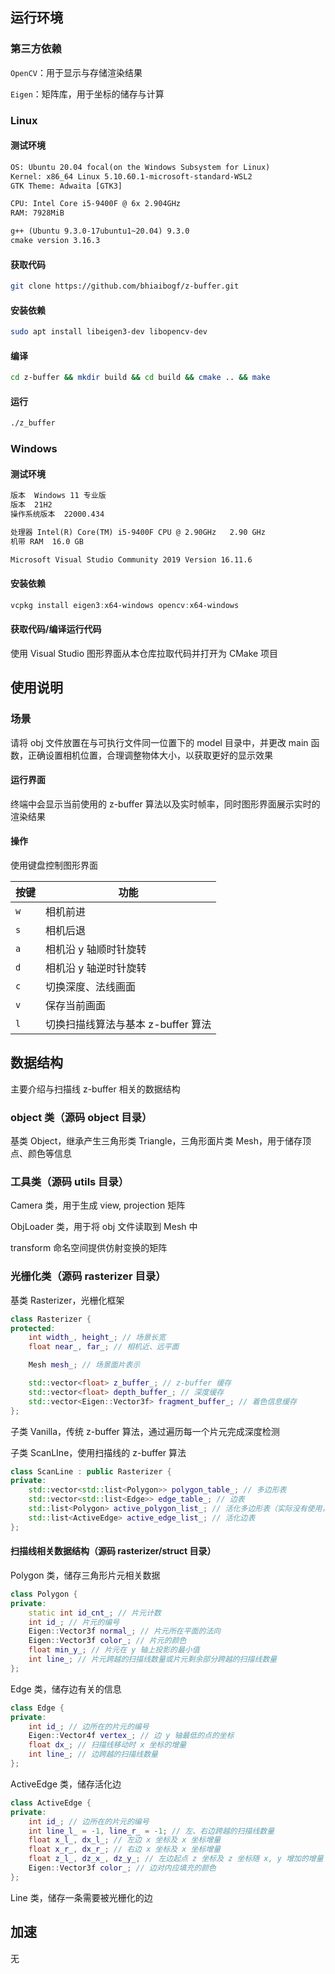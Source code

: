 ## 运行环境

### 第三方依赖

`OpenCV`：用于显示与存储渲染结果

`Eigen`：矩阵库，用于坐标的储存与计算

### Linux

#### 测试环境

```txt
OS: Ubuntu 20.04 focal(on the Windows Subsystem for Linux)
Kernel: x86_64 Linux 5.10.60.1-microsoft-standard-WSL2
GTK Theme: Adwaita [GTK3]

CPU: Intel Core i5-9400F @ 6x 2.904GHz
RAM: 7928MiB

g++ (Ubuntu 9.3.0-17ubuntu1~20.04) 9.3.0
cmake version 3.16.3
```

#### 获取代码

```bash
git clone https://github.com/bhiaibogf/z-buffer.git
```

#### 安装依赖

```bash
sudo apt install libeigen3-dev libopencv-dev
```

#### 编译

```bash
cd z-buffer && mkdir build && cd build && cmake .. && make
```

#### 运行

```bash
./z_buffer
```

### Windows

#### 测试环境

```txt
版本	Windows 11 专业版
版本	21H2
操作系统版本	22000.434

处理器	Intel(R) Core(TM) i5-9400F CPU @ 2.90GHz   2.90 GHz
机带 RAM	16.0 GB

Microsoft Visual Studio Community 2019 Version 16.11.6
```

#### 安装依赖

```powershell
vcpkg install eigen3:x64-windows opencv:x64-windows
```

#### 获取代码/编译运行代码

使用 Visual Studio 图形界面从本仓库拉取代码并打开为 CMake 项目

## 使用说明

### 场景

请将 obj 文件放置在与可执行文件同一位置下的 model 目录中，并更改 main 函数，正确设置相机位置，合理调整物体大小，以获取更好的显示效果

#### 运行界面

终端中会显示当前使用的 z-buffer 算法以及实时帧率，同时图形界面展示实时的渲染结果

#### 操作

使用键盘控制图形界面

| 按键 | 功能                               |
| ---- | ---------------------------------- |
| `w`  | 相机前进                           |
| `s`  | 相机后退                           |
| `a`  | 相机沿 y 轴顺时针旋转              |
| `d`  | 相机沿 y 轴逆时针旋转              |
| `c`  | 切换深度、法线画面                 |
| `v`  | 保存当前画面                       |
| `l`  | 切换扫描线算法与基本 z-buffer 算法 |

## 数据结构

主要介绍与扫描线 z-buffer 相关的数据结构

### object 类（源码 object 目录）

基类 Object，继承产生三角形类 Triangle，三角形面片类 Mesh，用于储存顶点、颜色等信息

### 工具类（源码 utils 目录）

Camera 类，用于生成 view, projection 矩阵

ObjLoader 类，用于将 obj 文件读取到 Mesh 中

transform 命名空间提供仿射变换的矩阵

### 光栅化类（源码 rasterizer 目录）

基类 Rasterizer，光栅化框架

```c++
class Rasterizer {
protected:
    int width_, height_; // 场景长宽
    float near_, far_; // 相机近、远平面

    Mesh mesh_; // 场景面片表示

    std::vector<float> z_buffer_; // z-buffer 缓存
    std::vector<float> depth_buffer_; // 深度缓存
    std::vector<Eigen::Vector3f> fragment_buffer_; // 着色信息缓存
};
```

子类 Vanilla，传统 z-buffer 算法，通过遍历每一个片元完成深度检测

子类 ScanLIne，使用扫描线的 z-buffer 算法

```c++
class ScanLine : public Rasterizer {
private:
    std::vector<std::list<Polygon>> polygon_table_; // 多边形表
    std::vector<std::list<Edge>> edge_table_; // 边表
    std::list<Polygon> active_polygon_list_; // 活化多边形表（实际没有使用，可以删除）
    std::list<ActiveEdge> active_edge_list_; // 活化边表
};
```

#### 扫描线相关数据结构（源码 rasterizer/struct 目录）

Polygon 类，储存三角形片元相关数据

```c++
class Polygon {
private:
    static int id_cnt_; // 片元计数
    int id_; // 片元的编号
    Eigen::Vector3f normal_; // 片元所在平面的法向
    Eigen::Vector3f color_; // 片元的颜色
    float min_y_; // 片元在 y 轴上投影的最小值
    int line_; // 片元跨越的扫描线数量或片元剩余部分跨越的扫描线数量
};
```

Edge 类，储存边有关的信息

```c++
class Edge {
private:
    int id_; // 边所在的片元的编号
    Eigen::Vector4f vertex_; // 边 y 轴最低的点的坐标
    float dx_; // 扫描线移动时 x 坐标的增量
    int line_; // 边跨越的扫描线数量
};
```

ActiveEdge 类，储存活化边

```c++
class ActiveEdge {
private:
    int id_; // 边所在的片元的编号
    int line_l_ = -1, line_r_ = -1; // 左、右边跨越的扫描线数量
    float x_l_, dx_l_; // 左边 x 坐标及 x 坐标增量
    float x_r_, dx_r_; // 右边 x 坐标及 x 坐标增量
    float z_l_, dz_x_, dz_y_; // 左边起点 z 坐标及 z 坐标随 x, y 增加的增量
    Eigen::Vector3f color_; // 边对内应填充的颜色
};
```

Line 类，储存一条需要被光栅化的边

## 加速

无

